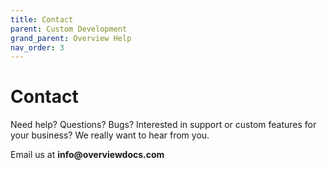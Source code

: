 ```yaml
---
title: Contact
parent: Custom Development
grand_parent: Overview Help
nav_order: 3
---
```


# Contact

Need help? Questions? Bugs? Interested in support or custom features for your business? We really want to hear from you.

Email us at __info@overviewdocs.com__
